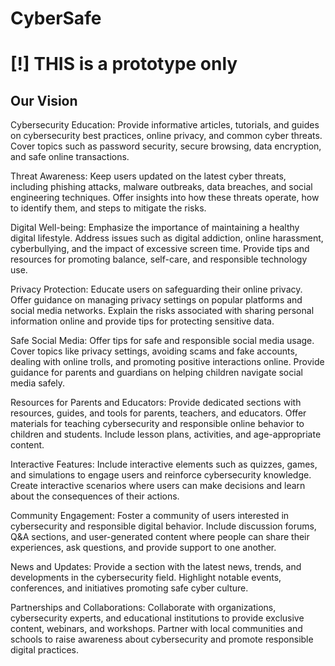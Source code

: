# CyberSafe

# [!] THIS is a prototype only
## Our Vision
 Cybersecurity Education: Provide informative articles, tutorials, and guides on cybersecurity best practices, online privacy, and common cyber threats. Cover topics such as password security, secure browsing, data encryption, and safe online transactions.

 Threat Awareness: Keep users updated on the latest cyber threats, including phishing attacks, malware outbreaks, data breaches, and social engineering techniques. Offer insights into how these threats operate, how to identify them, and steps to mitigate the risks.

 Digital Well-being: Emphasize the importance of maintaining a healthy digital lifestyle. Address issues such as digital addiction, online harassment, cyberbullying, and the impact of excessive screen time. Provide tips and resources for promoting balance, self-care, and responsible technology use.

 Privacy Protection: Educate users on safeguarding their online privacy. Offer guidance on managing privacy settings on popular platforms and social media networks. Explain the risks associated with sharing personal information online and provide tips for protecting sensitive data.

 Safe Social Media: Offer tips for safe and responsible social media usage. Cover topics like privacy settings, avoiding scams and fake accounts, dealing with online trolls, and promoting positive interactions online. Provide guidance for parents and guardians on helping children navigate social media safely.

 Resources for Parents and Educators: Provide dedicated sections with resources, guides, and tools for parents, teachers, and educators. Offer materials for teaching cybersecurity and responsible online behavior to children and students. Include lesson plans, activities, and age-appropriate content.

 Interactive Features: Include interactive elements such as quizzes, games, and simulations to engage users and reinforce cybersecurity knowledge. Create interactive scenarios where users can make decisions and learn about the consequences of their actions.

 Community Engagement: Foster a community of users interested in cybersecurity and responsible digital behavior. Include discussion forums, Q&A sections, and user-generated content where people can share their experiences, ask questions, and provide support to one another.

 News and Updates: Provide a section with the latest news, trends, and developments in the cybersecurity field. Highlight notable events, conferences, and initiatives promoting safe cyber culture.

 Partnerships and Collaborations: Collaborate with organizations, cybersecurity experts, and educational institutions to provide exclusive content, webinars, and workshops. Partner with local communities and schools to raise awareness about cybersecurity and promote responsible digital practices.
